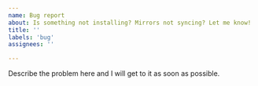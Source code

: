 ```yaml
---
name: Bug report
about: Is something not installing? Mirrors not syncing? Let me know!
title: ''
labels: 'bug'
assignees: ''

---
```


Describe the problem here and I will get to it as soon as possible.
